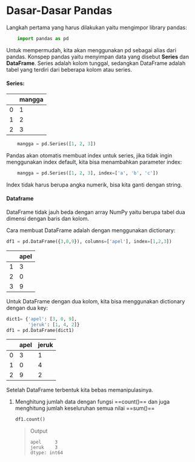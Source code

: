Dasar-Dasar Pandas
=================
Langkah pertama yang harus dilakukan yaitu mengimpor library pandas:
```python
    import pandas as pd
```
Untuk mempermudah, kita akan menggunakan pd sebagai alias dari pandas.
Konspep pandas yaitu menyimpan data yang disebut **Series** dan **DataFrame**. Series adalah kolom tunggal, sedangkan DataFrame adalah tabel yang terdiri dari beberapa kolom atau series.

#### Series:

|  |mangga  |
|:-|:-|
|0  |1  |
|1  |2  |
|2  |3  |

```python
    mangga = pd.Series([1, 2, 3])
```

Pandas akan otomatis membuat index untuk series, jika tidak ingin menggunakan index default, kita bisa menambahkan parameter index:

```python
    mangga = pd.Series([1, 2, 3], index=['a', 'b', 'c'])
```

Index tidak harus berupa angka numerik, bisa kita ganti dengan string.

#### Dataframe

DataFrame tidak jauh beda dengan array NumPy yaitu berupa tabel dua dimensi dengan baris dan kolom.

Cara membuat DataFrame adalah dengan menggunakan dictionary:

```python
df1 = pd.DataFrame({3,0,9}), columns=['apel'], index=[1,2,3])
```
|  |apel  |
|:-|:-|
|1  |3  |
|2  |0  |
|3  |9  |

Untuk DataFrame dengan dua kolom, kita bisa menggunakan dictionary dengan dua key:

```python
dict1= {'apel': [3, 0, 9], 
        'jeruk': [1, 4, 2]}
df1 = pd.DataFrame(dict1)
```
|  |apel  |jeruk  |
|:-|:-|:-|
|0  |3  |1  |
|1  |0  |4  |
|2  |9  |2  |

Setelah DataFrame terbentuk kita bebas memanipulasinya.

1. Menghitung jumlah data dengan fungsi ==count()== dan juga menghitung jumlah keseluruhan semua nilai ==sum()==

    ```python
    df1.count()
    ```
    >Output
    >```jupyter
    >apel     3
    >jeruk    3
    >dtype: int64
    >```

